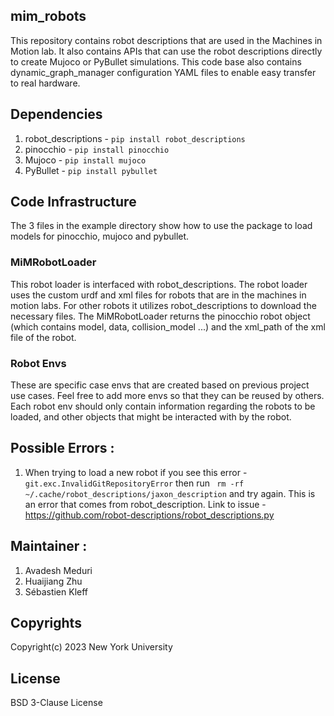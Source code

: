 ## mim_robots

This repository contains robot descriptions that are used in the Machines in Motion lab. It also contains APIs that can use the robot descriptions directly to create Mujoco or PyBullet simulations. This code base also contains dynamic_graph_manager configuration YAML files to enable easy transfer to real hardware.

## Dependencies
1. robot_descriptions - ```pip install robot_descriptions```
2. pinocchio - ```pip install pinocchio``` 
3. Mujoco - ```pip install mujoco```
4. PyBullet - ```pip install pybullet```

## Code Infrastructure
The 3 files in the example directory show how to use the package to load models for pinocchio, mujoco and pybullet. 

### MiMRobotLoader 
This robot loader is interfaced with robot_descriptions. The robot loader uses the custom urdf and xml files for robots that are in the 
machines in motion labs. For other robots it utilizes robot_descriptions to download the necessary files. The MiMRobotLoader returns the pinocchio robot object (which contains model, data, collision_model ...) and the xml_path of the xml file of the robot. 

### Robot Envs 
These are specific case envs that are created based on previous project use cases. Feel free to add more envs so that they can be reused by others. 
Each robot env should only contain information regarding the robots to be loaded, and other objects that might be interacted with by the robot. 


## Possible Errors :
1. When trying to load a new robot if you see this error - ``` git.exc.InvalidGitRepositoryError ``` then run ``` rm -rf ~/.cache/robot_descriptions/jaxon_description``` and try again. This is an error that comes from robot_description. Link to issue - https://github.com/robot-descriptions/robot_descriptions.py

## Maintainer :

1. Avadesh Meduri
2. Huaijiang Zhu
3. Sébastien Kleff

## Copyrights

Copyright(c) 2023 New York University

## License

BSD 3-Clause License